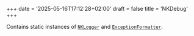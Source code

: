 ﻿+++
date = '2025-05-16T17:12:28+02:00'
draft = false
title = 'NKDebug'
+++

Contains static instances of [`NKLogger`](../nklogger) and [`ExceptionFormatter`](../exceptionformatter).

